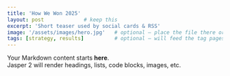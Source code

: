 ```yaml
---
title: 'How We Won 2025'
layout: post             # keep this
excerpt: 'Short teaser used by social cards & RSS'
image: '/assets/images/hero.jpg'   # optional – place the file there or use an external URL
tags: [strategy, results]          # optional – will feed the tag pages
---
```

Your Markdown content starts **here**.  
Jasper 2 will render headings, lists, code blocks, images, etc.
